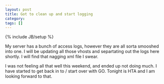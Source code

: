 ```yaml
---
layout: post
title: Got to clean up and start logging
category: 
tags: []
---
```

{% include JB/setup %}

My server has a bunch of access logs, however they are all sorta smooshed into one.  I will be updating all those vhosts and separtating out the logs here shortly.  I will find that nagging xml file I swear.

I was not feeling all that well this weekend, and ended up not doing much.  I have started to get back in to / start over with GO.  Tonight is HTA and I am looking forward to that.
